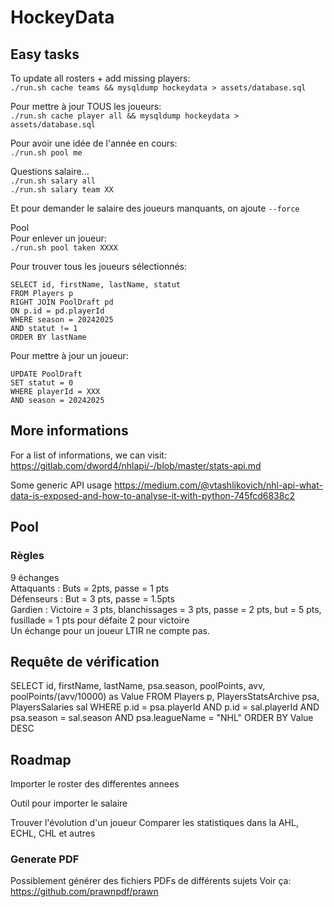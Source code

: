 # HockeyData
## Easy tasks
To update all rosters + add missing players:  
`./run.sh cache teams && mysqldump hockeydata > assets/database.sql`

Pour mettre à jour TOUS les joueurs:  
`./run.sh cache player all && mysqldump hockeydata > assets/database.sql`

Pour avoir une idée de l'année en cours:  
`./run.sh pool me`

Questions salaire...  
`./run.sh salary all`  
`./run.sh salary team XX`

Et pour demander le salaire des joueurs manquants, on ajoute `--force`

Pool  
Pour enlever un joueur:  
`./run.sh pool taken XXXX`

Pour trouver tous les joueurs sélectionnés:
```
SELECT id, firstName, lastName, statut
FROM Players p 
RIGHT JOIN PoolDraft pd
ON p.id = pd.playerId
WHERE season = 20242025
AND statut != 1
ORDER BY lastName
```

Pour mettre à jour un joueur:
```
UPDATE PoolDraft
SET statut = 0
WHERE playerId = XXX
AND season = 20242025
```

## More informations
For a list of informations, we can visit: 
https://gitlab.com/dword4/nhlapi/-/blob/master/stats-api.md

Some generic API usage
https://medium.com/@vtashlikovich/nhl-api-what-data-is-exposed-and-how-to-analyse-it-with-python-745fcd6838c2

## Pool
### Règles

9 échanges  
Attaquants : Buts = 2pts, passe = 1 pts  
Défenseurs : But = 3 pts, passe = 1.5pts  
Gardien : Victoire = 3 pts, blanchissages = 3 pts, passe = 2 pts, but = 5 pts, fusillade = 1 pts pour défaite 2 pour victoire  
Un échange pour un joueur LTIR ne compte pas.

## Requête de vérification
SELECT id, firstName, lastName, psa.season, poolPoints, avv, poolPoints/(avv/10000) as Value FROM Players p, PlayersStatsArchive psa, PlayersSalaries sal WHERE p.id = psa.playerId AND p.id = sal.playerId AND psa.season = sal.season AND psa.leagueName = "NHL" ORDER BY Value DESC

## Roadmap
Importer le roster des differentes annees

Outil pour importer le salaire

Trouver l'évolution d'un joueur
Comparer les statistiques
dans la AHL, ECHL, CHL
et autres

### Generate PDF
Possiblement générer des fichiers PDFs de différents sujets
Voir ça:  
https://github.com/prawnpdf/prawn
